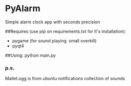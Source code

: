 # PyAlarm
Simple alarm clock app with seconds precision

##Requires (use pip on requirements.txt for it's installation):
- pygame (for sound playing. small overkill)
- pyqt4

##Using:
python main.py

### p.s. 
Mallet.ogg is from ubuntu notifications collection of sounds
